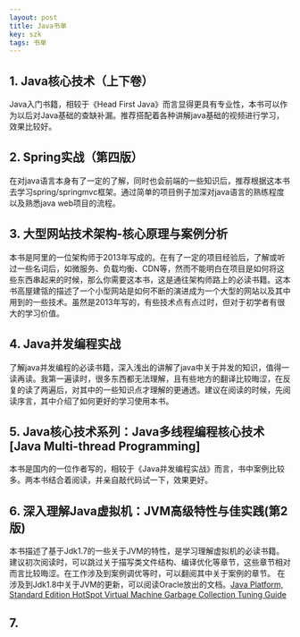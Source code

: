 ```yaml
---
layout: post
title: Java书单
key: szk
tags: 书单
---
```

## 1. Java核心技术（上下卷）
Java入门书籍，相较于《Head First Java》而言显得更具有专业性，本书可以作为以后对Java基础的查缺补漏。推荐搭配着各种讲解java基础的视频进行学习，效果比较好。
## 2. Spring实战（第四版）
在对java语言本身有了一定的了解，同时也会前端的一些知识后，推荐根据这本书去学习spring/springmvc框架。通过简单的项目例子加深对java语言的熟练程度以及熟悉java web项目的流程。
## 3. 大型网站技术架构-核心原理与案例分析
本书是阿里的一位架构师于2013年写成的。在有了一定的项目经验后，了解或听过一些名词后，如微服务、负载均衡、CDN等，然而不能明白在项目是如何将这些东西串起来的时候，那么你需要这本书，这是通往架构师路上的必读书籍。这本书高屋建瓴的描述了一个小型网站是如何不断的演进成为一个大型的网站以及其中用到的一些技术。虽然是2013年写的，有些技术点有点过时，但对于初学者有很大的学习价值。
## 4. Java并发编程实战
了解java并发编程的必读书籍，深入浅出的讲解了java中关于并发的知识，值得一读再读。我第一遍读时，很多东西都无法理解，且有些地方的翻译比较晦涩，在反复的读了两遍后，对其中的一些知识点才理解的更通透。建议在阅读的时候，先阅读序言，其中介绍了如何更好的学习使用本书。
## 5. Java核心技术系列：Java多线程编程核心技术 [Java Multi-thread Programming]
本书是国内的一位作者写的，相较于《Java并发编程实战》而言，书中案例比较多。两本书结合着阅读，并亲自敲代码试一下，效果更好。
## 6. 深入理解Java虚拟机：JVM高级特性与佳实践(第2版)
本书描述了基于Jdk1.7的一些关于JVM的特性，是学习理解虚拟机的必读书籍。建议初次阅读时，可以跳过关于描写类文件结构、编译优化等章节，这些章节相对而言比较晦涩。在工作涉及到案例调优等时，可以翻阅其中关于案例的章节。
在涉及到Jdk1.8中关于JVM的更新，可以阅读Oracle放出的文档。[Java Platform, Standard Edition HotSpot Virtual Machine Garbage Collection Tuning Guide](https://docs.oracle.com/javase/8/docs/technotes/guides/vm/gctuning/toc.html)
## 7. 